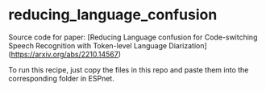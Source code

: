 # reducing_language_confusion

Source code for paper:
[Reducing Language confusion for Code-switching Speech Recognition with Token-level Language Diarization] (https://arxiv.org/abs/2210.14567)  

To run this recipe, just copy the files in this repo and paste them into the corresponding folder in ESPnet.

